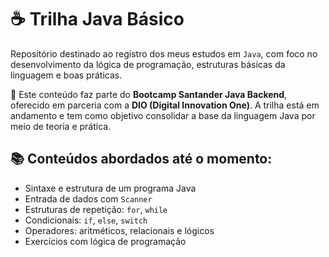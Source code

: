 # ☕ Trilha Java Básico

Repositório destinado ao registro dos meus estudos em `Java`, com foco no desenvolvimento da lógica de programação, estruturas básicas da linguagem e boas práticas.

📘 Este conteúdo faz parte do **Bootcamp Santander Java Backend**, oferecido em parceria com a **DIO (Digital Innovation One)**. A trilha está em andamento e tem como objetivo consolidar a base da linguagem Java por meio de teoria e prática.

## 📚 Conteúdos abordados até o momento:
- Sintaxe e estrutura de um programa Java
- Entrada de dados com `Scanner`
- Estruturas de repetição: `for`, `while`
- Condicionais: `if`, `else`, `switch`
- Operadores: aritméticos, relacionais e lógicos
- Exercícios com lógica de programação

